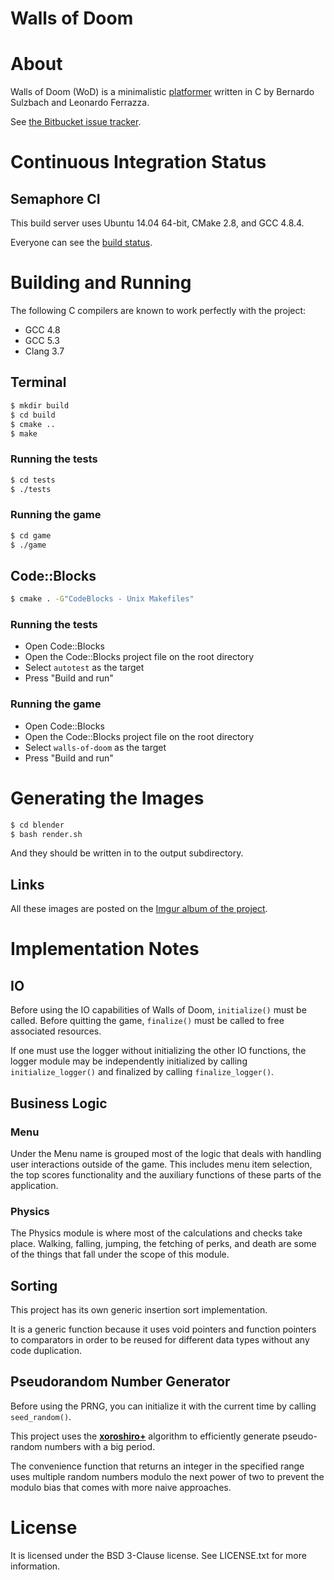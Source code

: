 Walls of Doom
=============

# About

Walls of Doom (WoD) is a minimalistic
[platformer](https://en.wikipedia.org/wiki/Platform_game) written in C by
Bernardo Sulzbach and Leonardo Ferrazza.

See [the Bitbucket issue tracker](https://bitbucket.org/mafagafogigante/walls-of-doom/issues?status=new&status=open&sort=-priority).

# Continuous Integration Status

## Semaphore CI

This build server uses Ubuntu 14.04 64-bit, CMake 2.8, and GCC 4.8.4.

Everyone can see the [build status](https://semaphoreci.com/mafagafogigante/walls-of-doom).

# Building and Running

The following C compilers are known to work perfectly with the project:

+ GCC 4.8
+ GCC 5.3
+ Clang 3.7

## Terminal

```bash
$ mkdir build
$ cd build
$ cmake ..
$ make
```

### Running the tests

```bash
$ cd tests
$ ./tests
```

### Running the game

```bash
$ cd game
$ ./game
```

## Code::Blocks

```bash
$ cmake . -G"CodeBlocks - Unix Makefiles"
```

### Running the tests

+ Open Code::Blocks
+ Open the Code::Blocks project file on the root directory
+ Select `autotest` as the target
+ Press "Build and run"

### Running the game

+ Open Code::Blocks
+ Open the Code::Blocks project file on the root directory
+ Select `walls-of-doom` as the target
+ Press "Build and run"

# Generating the Images

```bash
$ cd blender
$ bash render.sh
```

And they should be written in to the output subdirectory.

## Links

All these images are posted on the [Imgur album of the project](http://imgur.com/a/kiOY2).

# Implementation Notes

## IO

Before using the IO capabilities of Walls of Doom, `initialize()` must be
called. Before quitting the game, `finalize()` must be called to free associated
resources.

If one must use the logger without initializing the other IO functions, the
logger module may be independently initialized by calling `initialize_logger()`
and finalized by calling `finalize_logger()`.

## Business Logic

### Menu

Under the Menu name is grouped most of the logic that deals with handling user
interactions outside of the game. This includes menu item selection, the top
scores functionality and the auxiliary functions of these parts of the
application.

### Physics

The Physics module is where most of the calculations and checks take place.
Walking, falling, jumping, the fetching of perks, and death are some of the
things that fall under the scope of this module.

## Sorting

This project has its own generic insertion sort implementation.

It is a generic function because it uses void pointers and function pointers to
comparators in order to be reused for different data types without any code
duplication.

## Pseudorandom Number Generator

Before using the PRNG, you can initialize it with the current time by calling
`seed_random()`.

This project uses the **[xoroshiro+](http://xoroshiro.di.unimi.it/)** algorithm
to efficiently generate pseudo-random numbers with a big period.

The convenience function that returns an integer in the specified range uses
multiple random numbers modulo the next power of two to prevent the modulo bias
that comes with more naive approaches.

# License

It is licensed under the BSD 3-Clause license. See LICENSE.txt for more
information.
